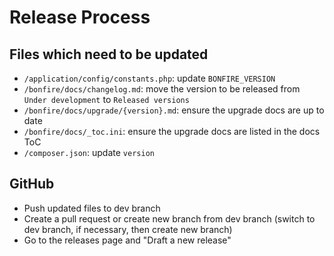 # Release Process

## Files which need to be updated

* `/application/config/constants.php`: update `BONFIRE_VERSION`
* `/bonfire/docs/changelog.md`: move the version to be released from `Under development` to `Released versions`
* `/bonfire/docs/upgrade/{version}.md`: ensure the upgrade docs are up to date
* `/bonfire/docs/_toc.ini`: ensure the upgrade docs are listed in the docs ToC
* `/composer.json`: update `version`

## GitHub

* Push updated files to dev branch
* Create a pull request or create new branch from dev branch (switch to dev branch, if necessary, then create new branch)
* Go to the releases page and "Draft a new release"
